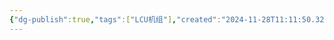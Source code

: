 ```yaml
---
{"dg-publish":true,"tags":["LCU机组"],"created":"2024-11-28T11:11:50.325+08:00","updated":"2025-04-19T09:58:25.987+08:00","permalink":"/LCU principles of computer composition/微程序设计/","dgPassFrontmatter":true,"noteIcon":""}
---
```


